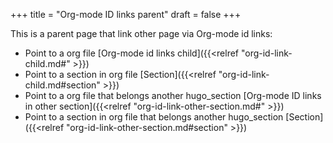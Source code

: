 +++
title = "Org-mode ID links parent"
draft = false
+++

This is a parent page that link other page via Org-mode id links:

-   Point to a org file [Org-mode id links child]({{<relref "org-id-link-child.md#" >}})
-   Point to a section in org file [Section]({{<relref "org-id-link-child.md#section" >}})
-   Point to a org file that belongs another hugo_section [Org-mode ID links in other section]({{<relref "org-id-link-other-section.md#" >}})
-   Point to a section in org file that belongs another hugo_section [Section]({{<relref "org-id-link-other-section.md#section" >}})
